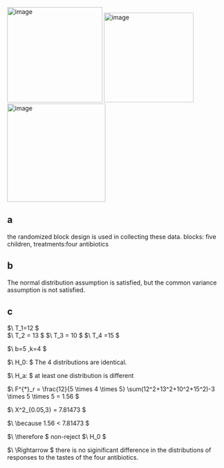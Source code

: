 <img width="220" alt="image" src="https://github.com/user-attachments/assets/b3e7ac73-e23a-4cb4-a05e-e303100d7423" />
<img width="207" alt="image" src="https://github.com/user-attachments/assets/da3b2808-123c-4785-83a0-ff581f0fbdd1" />
<img width="227" alt="image" src="https://github.com/user-attachments/assets/f08ca726-8ab4-4992-b983-b58dc5a0c1d0" />

## a
the randomized block design is used in collecting these data.
blocks: five children, treatments:four antibiotics

## b
The normal distribution assumption is satisfied, but the common variance assumption is not satisfied.

## c
$\ T_1=12 \$  
$\ T_2 = 13 \$
$\ T_3 = 10 \$
$\ T_4 =15 \$

$\ b=5 ,k=4 \$

$\ H_0: \$
The 4 distributions are identical.

$\ H_a: \$
at least one distribution is different

$\ F^{*}_r = \frac{12}{5 \times 4 \times 5} \sum(12^2+13^2+10^2+15^2)-3 \times 5 \times 5 = 1.56 \$

$\ X^2_{0.05,3} = 7.81473 \$

$\ \because 1.56 < 7.81473 \$

 $\ \therefore \$
 non-reject
 $\ H_0 \$

 $\ \Rightarrow \$
 there is no siginificant difference in the distributions of responses to the tastes of the four antibiotics.


